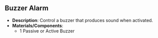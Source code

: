 ## Buzzer Alarm  
   - **Description**: Control a buzzer that produces sound when activated. 
   - **Materials/Components**:  
     - 1 Passive or Active Buzzer  